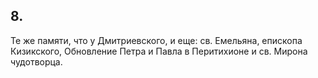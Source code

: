 
## 8.

Те же памяти, что у Дмитриевского, и еще: св. Емельяна, епископа Кизикского, 
Обновление Петра и Павла в Перитихионе и св. Мирона чудотворца.
